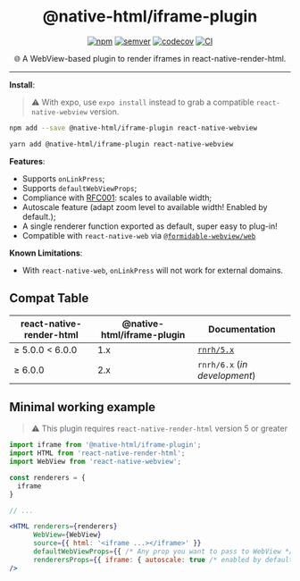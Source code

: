 <h1 align="center">@native-html/iframe-plugin</h1>

<p align="center">
  <a href="https://www.npmjs.com/package/@native-html/iframe-plugin"
    ><img
      src="https://img.shields.io/npm/v/@native-html/iframe-plugin"
      alt="npm"
  /></a>
  <a href="https://semver.org/spec/v2.0.0.html"
    ><img
      src="https://img.shields.io/badge/semver-2.0.0-e10079.svg"
      alt="semver"
  /></a>
  <a href="https://codecov.io/gh/native-html/plugins?flag=iframe-plugin"
    ><img
      src="https://codecov.io/gh/native-html/plugins/branch/master/graph/badge.svg?flag=iframe-plugin"
      alt="codecov"
  /></a>
  <a
    href="https://github.com/native-html/plugin/actions?query=branch%3Amaster+workflow%3Aiframe"
    ><img
      src="https://github.com/native-html/plugins/workflows/iframe/badge.svg?branch=master"
      alt="CI"
  /></a>
</p>

<p align="center">
  🌐 A WebView-based plugin to render iframes in react-native-render-html.
</p>

<hr/>

**Install**:

> :warning: With expo, use `expo install` instead to grab a compatible
> `react-native-webview` version.

```sh
npm add --save @native-html/iframe-plugin react-native-webview
```

```sh
yarn add @native-html/iframe-plugin react-native-webview
```

**Features**:

- Supports `onLinkPress`;
- Supports `defaultWebViewProps`;
- Compliance with [RFC001](https://github.com/archriss/react-native-render-html/blob/master/rfc/001-A-deterministic-approach-to-embedded-content-scaling.adoc#L13): scales to available width;
- Autoscale feature (adapt zoom level to available width! Enabled by default.);
- A single renderer function exported as default, super easy to plug-in!
- Compatible with `react-native-web` via [`@formidable-webview/web`](https://github.com/formidable-webview/ubiquitous/tree/master/packages/web#readme)

**Known Limitations**:

- With `react-native-web`, `onLinkPress` will not work for external domains.

## Compat Table

| react-native-render-html | @native-html/iframe-plugin | Documentation                                                                                    |
| ------------------------ | -------------------------- | ------------------------------------------------------------------------------------------------ |
| ≥ 5.0.0 &lt; 6.0.0       | 1.x                        | [`rnrh/5.x`](https://github.com/native-html/plugins/tree/rnrh/5.x/packages/iframe-plugin#readme) |
| ≥ 6.0.0                  | 2.x                        | `rnrh/6.x` (_in development_)                                                                    |

## Minimal working example

> :warning: This plugin requires `react-native-render-html` version 5 or greater

```jsx
import iframe from '@native-html/iframe-plugin';
import HTML from 'react-native-render-html';
import WebView from 'react-native-webview';

const renderers = {
  iframe
}

// ...

<HTML renderers={renderers}
      WebView={WebView}
      source={{ html: '<iframe ...></iframe>' }}
      defaultWebViewProps={{ /* Any prop you want to pass to WebView */ }}
      renderersProps={{ iframe: { autoscale: true /* enabled by default */ }}}
/>

```
